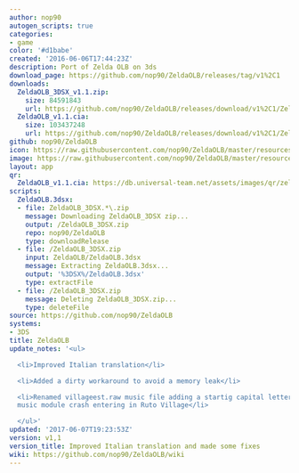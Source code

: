 ```yaml
---
author: nop90
autogen_scripts: true
categories:
- game
color: '#d1babe'
created: '2016-06-06T17:44:23Z'
description: Port of Zelda OLB on 3ds
download_page: https://github.com/nop90/ZeldaOLB/releases/tag/v1%2C1
downloads:
  ZeldaOLB_3DSX_v1.1.zip:
    size: 84591843
    url: https://github.com/nop90/ZeldaOLB/releases/download/v1%2C1/ZeldaOLB_3DSX_v1.1.zip
  ZeldaOLB_v1.1.cia:
    size: 103437248
    url: https://github.com/nop90/ZeldaOLB/releases/download/v1%2C1/ZeldaOLB_v1.1.cia
github: nop90/ZeldaOLB
icon: https://raw.githubusercontent.com/nop90/ZeldaOLB/master/resources/icon.png
image: https://raw.githubusercontent.com/nop90/ZeldaOLB/master/resources/banner.png
layout: app
qr:
  ZeldaOLB_v1.1.cia: https://db.universal-team.net/assets/images/qr/zeldaolb_v1.1.cia.png
scripts:
  ZeldaOLB.3dsx:
  - file: ZeldaOLB_3DSX.*\.zip
    message: Downloading ZeldaOLB_3DSX zip...
    output: /ZeldaOLB_3DSX.zip
    repo: nop90/ZeldaOLB
    type: downloadRelease
  - file: /ZeldaOLB_3DSX.zip
    input: ZeldaOLB/ZeldaOLB.3dsx
    message: Extracting ZeldaOLB.3dsx...
    output: '%3DSX%/ZeldaOLB.3dsx'
    type: extractFile
  - file: /ZeldaOLB_3DSX.zip
    message: Deleting ZeldaOLB_3DSX.zip...
    type: deleteFile
source: https://github.com/nop90/ZeldaOLB
systems:
- 3DS
title: ZeldaOLB
update_notes: '<ul>

  <li>Improved Italian translation</li>

  <li>Added a dirty workaround to avoid a memory leak</li>

  <li>Renamed villageest.raw music file adding a startig capital letter to avoid the
  music module crash entering in Ruto Village</li>

  </ul>'
updated: '2017-06-07T19:23:53Z'
version: v1,1
version_title: Improved Italian translation and made some fixes
wiki: https://github.com/nop90/ZeldaOLB/wiki
---
```

